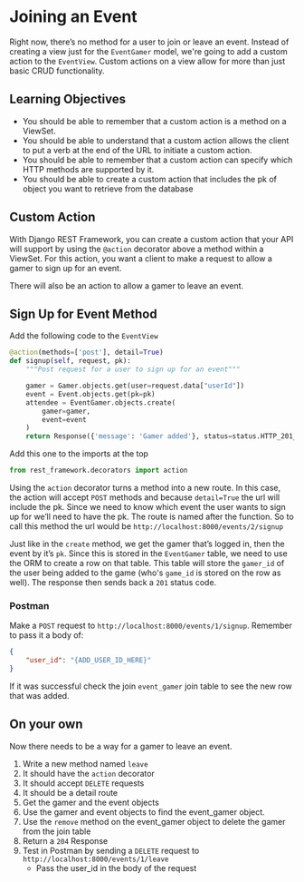 # Joining an Event

Right now, there’s no method for a user to join or leave an event. Instead of creating a view just for the `EventGamer` model, we're going to add a custom action to the `EventView`. Custom actions on a view allow for more than just basic CRUD functionality.

## Learning Objectives

* You should be able to remember that a custom action is a method on a ViewSet.
* You should be able to understand that a custom action allows the client to put a verb at the end of the URL to initiate a custom action.
* You should be able to remember that a custom action can specify which HTTP methods are supported by it.
* You should be able to create a custom action that includes the pk of object you want to retrieve from the database

## Custom Action

With Django REST Framework, you can create a custom action that your API will support by using the `@action` decorator above a method within a ViewSet. For this action, you want a client to make a request to allow a gamer to sign up for an event.

There will also be an action to allow a gamer to leave an event.

## Sign Up for Event Method

Add the following code to the  `EventView`

```py
@action(methods=['post'], detail=True)
def signup(self, request, pk):
    """Post request for a user to sign up for an event"""

    gamer = Gamer.objects.get(user=request.data["userId"])
    event = Event.objects.get(pk=pk)
    attendee = EventGamer.objects.create(
        gamer=gamer,
        event=event
    )
    return Response({'message': 'Gamer added'}, status=status.HTTP_201_CREATED)
```

Add this one to the imports at the top

```py
from rest_framework.decorators import action
```

Using the `action` decorator turns a method into a new route. In this case, the action will accept `POST` methods and because `detail=True` the url will include the pk. Since we need to know which event the user wants to sign up for we’ll need to have the pk. The route is named after the function. So to call this method the url would be `http://localhost:8000/events/2/signup`

Just like in the `create` method, we get the gamer that’s logged in, then the event by it’s `pk`. Since this is stored in the `EventGamer` table, we need to use the ORM to create a row on that table. This table will store the `gamer_id` of the user being added to the game (who's `game_id` is stored on the row as well). The response then sends back a `201` status code.

### Postman

Make a `POST` request to `http://localhost:8000/events/1/signup`. Remember to pass it a body of:

```json
{
    "user_id": "{ADD_USER_ID_HERE}"
}
```

If it was successful check the join `event_gamer` join table to see the new row that was added.

## On your own

Now there needs to be a way for a gamer to leave an event.

1. Write a new method named `leave`
1. It should have the `action` decorator
1. It should accept `DELETE` requests
1. It should be a detail route
1. Get the gamer and the event objects
1. Use the gamer and event objects to find the event_gamer object.
1. Use the `remove` method on the event_gamer object to delete the gamer from the join table
1. Return a `204` Response
1. Test in Postman by sending a `DELETE` request to `http://localhost:8000/events/1/leave`
    * Pass the user_id in the body of the request
